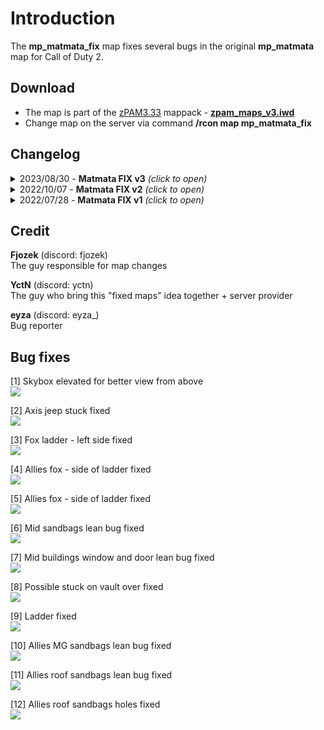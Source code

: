 # Introduction

The **mp_matmata_fix** map fixes several bugs in the original **mp_matmata** map for Call of Duty 2.

## Download
- The map is part of the [zPAM3.33](https://github.com/eyza-cod2/zpam3) mappack - **[zpam_maps_v3.iwd](https://github.com/eyza-cod2/zpam3/raw/abbc16d244a820aa08372d4238cb53062f90ced0/zip/main/zpam_maps_v3.iwd)**
- Change map on the server via command **/rcon map mp_matmata_fix**

## Changelog
<details><summary>2023/08/30 - <b>Matmata FIX v3</b> <i>(click to open)</i></summary>
<p>

- fixed low skybox
- added [12] Allies roof sandbags holes fixed
- improved lean bug fix for sandbags
- added support for aim trainer
<br><br><br><br>
</p>
</details>

<details><summary>2022/10/07 - <b>Matmata FIX v2</b> <i>(click to open)</i></summary>
<p>

- Updated screenshots
- [8] Possible stuck on vault over fixed
- [9] Ladder fixed
- [10] Allies MG sandbags lean bug fixed
- [11] Allies roof sandbags lean bug fixed
<br><br><br><br>
</p>
</details>

<details><summary>2022/07/28 - <b>Matmata FIX v1</b> <i>(click to open)</i></summary>
<p>

- [1] Skybox elevated for better view from above
- [2] Axis jeep stuck fixed
- [3] Fox ladder - left side fixed
- [4] Allies fox - side of ladder fixed
- [5] Allies fox - side of ladder fixed
- [6] Mid sandbags lean bug fixed
- [7] Mid buildings window and door lean bug fixed
<br><br><br><br>
</p>
</details>


## Credit
**Fjozek** (discord: fjozek)<br>
The guy responsible for map changes

**YctN** (discord: yctn)<br>
The guy who bring this "fixed maps" idea together + server provider

**eyza** (discord: eyza_)<br>
Bug reporter


## Bug fixes
[1] Skybox elevated for better view from above<br>
<a href="/images/matmata_skybox.png"><img src="/images/matmata_skybox.png"/></a><br>

[2] Axis jeep stuck fixed <br>
<a href="/images/matmata_jeep_stuck.png"><img src="/images/matmata_jeep_stuck.png"/></a><br>

[3] Fox ladder - left side fixed<br>
<a href="/images/matmata_ladder_1.png"><img src="/images/matmata_ladder_1.png"/></a><br>

[4] Allies fox - side of ladder fixed<br>
<a href="/images/matmata_ladder_2.png"><img src="/images/matmata_ladder_2.png"/></a><br>

[5] Allies fox - side of ladder fixed<br>
<a href="/images/matmata_ladder_3.png"><img src="/images/matmata_ladder_3.png"/></a><br>

[6] Mid sandbags lean bug fixed<br>
<a href="/images/matmata_middle_sandbags.png"><img src="/images/matmata_middle_sandbags.png"/></a><br>

[7] Mid buildings window and door lean bug fixed<br>
<a href="/images/matmata_middle_transparency.png"><img src="/images/matmata_middle_transparency.png"/></a><br>

[8] Possible stuck on vault over fixed<br>
<a href="/images/matmata_vaulting.png"><img src="/images/matmata_vaulting.png"/></a><br>

[9] Ladder fixed<br>
<a href="/images/matmata_ladder_4.png"><img src="/images/matmata_ladder_4.png"/></a><br>

[10] Allies MG sandbags lean bug fixed<br>
<a href="/images/matmata_british_sandbags.png"><img src="/images/matmata_british_sandbags.png"/></a><br>

[11] Allies roof sandbags lean bug fixed<br>
<a href="/images/matmata_sandbags_roof.png"><img src="/images/matmata_sandbags_roof.png"/></a><br>

[12] Allies roof sandbags holes fixed<br>
<a href="/images/matmata_sandbags_holes.png"><img src="/images/matmata_sandbags_holes.png"/></a><br>
